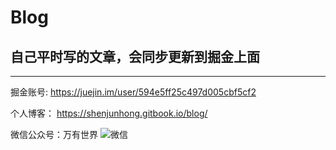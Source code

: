# Blog

## 自己平时写的文章，会同步更新到掘金上面

---

掘金账号: https://juejin.im/user/594e5ff25c497d005cbf5cf2

个人博客： https://shenjunhong.gitbook.io/blog/

微信公众号：万有世界
![微信](https://tva1.sinaimg.cn/large/008i3skNgy1gxn0cuzmbbj30u014ggrd.jpg)
